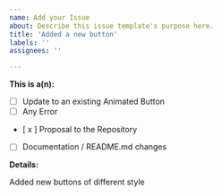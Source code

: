 ```yaml
---
name: Add your Issue
about: Describe this issue template's purpose here.
title: 'Added a new button'
labels: ''
assignees: ''

---
```


<!-- Thanks for filing an issue! Before submitting, please fill in the following information. --> 

<!--Required Information-->

**This is a(n):**
<!-- choose one by changing [ ] to [x] -->
- [ ] Update to an existing Animated Button
- [ ] Any Error
- [ x ] Proposal to the Repository
- [ ] Documentation / README.md changes

**Details:**
<!-- Details of issue to be added/updated -->
Added new buttons of different style
